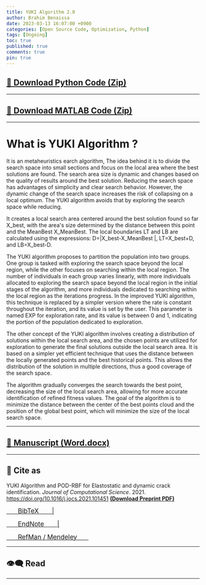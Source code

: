 ```yaml
---
title: YUKI Algorithm 2.0
author: Brahim Benaissa
date: 2023-03-13 16:07:00 +0900
categories: [Open Source Code, Optimization, Python]
tags: [Ongoing]
toc: true
published: true
comments: true
pin: true
---
```



## <a target="_blank" href="{{ site.baseurl }}{% link /assets/files/Projects/YUKI ALGORITHM 2.0/YUKI py.zip %}"  download> 📂 Download Python Code (Zip)</a>


---

## <a target="_blank" href="{{ site.baseurl }}{% link /assets/files/Projects/YUKI ALGORITHM 2.0/YUKI Algorithm.zip %}"  download> 📂 Download MATLAB Code (Zip)</a>


---
# What is YUKI Algorithm ?

It is an metaheuristics earch algorithm, The idea behind it is to divide the search space into small sections and focus on the local area where the best solutions are found. The search area size is dynamic and changes based on the quality of results around the best solution. Reducing the search space has advantages of simplicity and clear search behavior. However, the dynamic change of the search space increases the risk of collapsing on a local optimum. The YUKI algorithm avoids that by exploring the search space while reducing.

It creates a local search area centered around the best solution found so far X_best, with the area's size determined by the distance between this point and the MeanBest X_MeanBest. The local boundaries LT and LB are calculated using the expressions: D=|X_best-X_MeanBest |, LT=X_best+D, and LB=X_best-D.

The YUKI algorithm proposes to partition the population into two groups. One group is tasked with exploring the search space beyond the local region, while the other focuses on searching within the local region. The number of individuals in each group varies linearly, with more individuals allocated to exploring the search space beyond the local region in the initial stages of the algorithm, and more individuals dedicated to searching within the local region as the iterations progress. In the improved YUKI algorithm, this technique is replaced by a simpler version where the rate is constant throughout the iteration, and its value is set by the user. This parameter is named EXP for exploration rate, and its value is between 0 and 1, indicating the portion of the population dedicated to exploration.

The other concept of the YUKI algorithm involves creating a distribution of solutions within the local search area, and the chosen points are utilized for exploration to generate the final solutions outside the local search area. It is based on a simpler yet efficient technique that uses the distance between the locally generated points and the best historical points. This allows the distribution of the solution in multiple directions, thus a good coverage of the search space.

The algorithm gradually converges the search towards the best point, decreasing the size of the local search area, allowing for more accurate identification of refined fitness values. The goal of the algorithm is to minimize the distance between the center of the best points cloud and the position of the global best point, which will minimize the size of the local search space.

---

## <a target="_blank" href="{{ site.baseurl }}{% link /assets/files/Projects/YUKI ALGORITHM/YUKI ALGORITHM 1.0.docx %}"  download> 📓 Manuscript (Word.docx)</a>

---

## 📑 Cite as

YUKI Algorithm and POD-RBF for Elastostatic and dynamic crack identification. *Journal of Computational Science*. 2021. <a href="https://doi.org/10.1016/j.jocs.2021.101451" target="_blank"> https://doi.org/10.1016/j.jocs.2021.101451 </a> <a href="{{ site.baseurl }}{% link /assets/files/Preprints/YUKI Algorithm 2021.pdf %}" target="_blank">  **(Download Preprint PDF)** </a>


<p align="center">

<a target="_blank" href="{{ site.baseurl }}{% link /assets/files/Projects/YUKI ALGORITHM/reference file/YA1.bib %}"  download> <span style="font-size:1.2em;"> &ensp;&ensp;&ensp; BibTeX &ensp;&ensp;&ensp; |</span> </a>

<a target="_blank" href="{{ site.baseurl }}{% link /assets/files/Projects/YUKI ALGORITHM/reference file/YA1.enw %}"  download>  <span style="font-size:1.2em;"> &ensp;&ensp;&ensp; EndNote &ensp;&ensp;&ensp; |</span> </a>

<a target="_blank" href="{{ site.baseurl }}{% link /assets/files/Projects/YUKI ALGORITHM/reference file/YA1.ris %}"  download>  <span style="font-size:1.2em;"> &ensp;&ensp;&ensp; RefMan / Mendeley &ensp;&ensp;&ensp; </span> </a>

</p>


<!--
---


## 📺 Tutorial

[![IMAGE ALT TEXT](http://img.youtube.com/vi/Jz3TDvnZ3zo/0.jpg)](http://www.youtube.com/watch?v=Jz3TDvnZ3zo "Video Title")

<p align="center">

<iframe
    width="750"
    height="480"
    src="https://www.youtube.com/embed/UmX4kyB2wfg"
    frameborder="0"
    allow="autoplay; encrypted-media"
    allowfullscreen>
</iframe>

</p>

-->

---

## 👁️‍🗨️ Read

<p align="center">

<object data="{{ site.baseurl }}{% link /assets/files/Projects/YUKI ALGORITHM/YUKI ALGORITHM 1.0.pdf %}" type="application/pdf" width="750px" height="500px"> </object>

</p>


---
